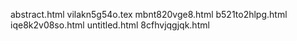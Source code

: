 abstract.html
vilakn5g54o.tex
mbnt820vge8.html
b521to2hlpg.html
iqe8k2v08so.html
untitled.html
8cfhvjqgjqk.html